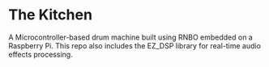 # The Kitchen
A Microcontroller-based drum machine built using RNBO embedded on a Raspberry Pi.
This repo also includes the EZ_DSP library for real-time audio effects processing.
